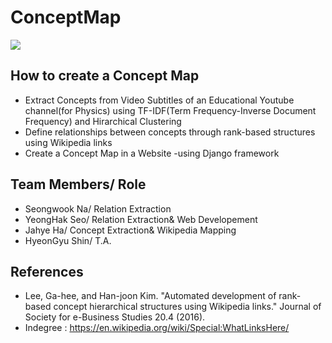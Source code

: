 # ConceptMap
![][1]
## How to create a Concept Map
- Extract Concepts from Video Subtitles of an Educational Youtube channel(for Physics)
  using TF-IDF(Term Frequency-Inverse Document Frequency) and Hirarchical Clustering
- Define relationships between concepts through rank-based structures using Wikipedia links 
- Create a Concept Map in a Website -using Django framework 


## Team Members/ Role
- Seongwook Na/ Relation Extraction
- YeongHak Seo/ Relation Extraction& Web Developement
- Jahye Ha/ Concept Extraction& Wikipedia Mapping
- HyeonGyu Shin/ T.A.


## References
- Lee, Ga-hee, and Han-joon Kim. "Automated development of rank-based concept hierarchical structures using Wikipedia links." Journal of Society for e-Business Studies 20.4 (2016). 
- Indegree : https://en.wikipedia.org/wiki/Special:WhatLinksHere/


[1]: https://github.com/eliceio/conceptMap/blob/master/ConceptExtraction/proto.png
